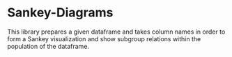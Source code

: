 # Sankey-Diagrams
This library prepares a given dataframe and takes column names in order to form a Sankey visualization and show subgroup relations within the population of the dataframe.
